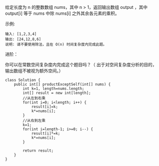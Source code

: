 给定长度为 n 的整数数组 nums，其中 n > 1，返回输出数组 output ，其中 output[i] 等于 nums 中除 nums[i] 之外其余各元素的乘积。

示例:
```
输入: [1,2,3,4]
输出: [24,12,8,6]
说明: 请不要使用除法，且在 O(n) 时间复杂度内完成此题。
```

进阶：

你可以在常数空间复杂度内完成这个题目吗？（ 出于对空间复杂度分析的目的，输出数组不被视为额外空间。）
```
class Solution {
    public int[] productExceptSelf(int[] nums) {
        int k=1, length=nums.length;
        int[] result = new int[length];
        //从左到右乘
        for(int i=0; i<length; i++) {
            result[i]=k;
            k*=nums[i];
        }
        //从右到左乘
        k=1;
        for(int i=length-1; i>=0; i--) {
            result[i]*=k;
            k*=nums[i];
        }
        
        return result;
    }
}
```